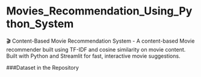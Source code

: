 # Movies_Recommendation_Using_Python_System
🎬 Content-Based Movie Recommendation System - A content-based Movie recommender built using TF-IDF and cosine similarity on movie content. Built with Python and Streamlit for fast, interactive movie suggestions.

###Dataset in the Repository
